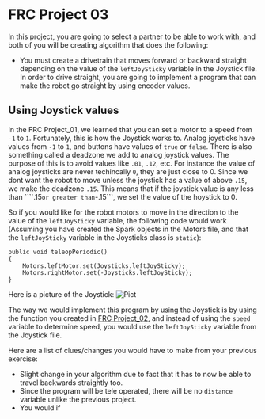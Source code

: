 # FRC Project 03 #
In this project, you are going to select a partner to be able to work with, and both of you will be creating algorithm that does the following:
* You must create a drivetrain that moves forward or backward straight depending on the value of the ```leftJoySticky``` variable in the Joystick file. In order to drive straight, you are going to implement a program that can make the robot go straight by using encoder values. 

## Using Joystick values ##
In the FRC Project_01, we learned that you can set a motor to a speed from ```-1``` to ```1```. Fortunately, this is how the Joystick works to. Analog joysticks have values from ```-1``` to ```1```, and buttons have values of ```true``` or ```false```. There is also something called a deadzone we add to analog joystick values. The purpose of this is to avoid values like ```.01```, ```.12```, etc. For instance the value of analog joysticks are never techincally ```0```, they are just close to 0. Since we dont want the robot to move unless the joystick has a value of above ```.15```, we make the deadzone ```.15```. This means that if the joystick value is any less than ````.15``` or greater than ```-.15```, we set the value of the hoystick to 0.

So if you would like for the robot motors to move in the direction to the value of the ```leftJoySticky``` variable, the following code would work (Assuming you have created the Spark objects in the Motors file, and that the ```leftJoySticky``` variable in the Joysticks class is ```static```):
```
public void teleopPeriodic() 
{
	Motors.leftMotor.set(Joysticks.leftJoySticky);
	Motors.rightMotor.set(-Joysticks.leftJoySticky);
}
```
Here is a picture of the Joystick:
![Pict](http://www.team358.org/files/programming/ControlSystem2015-2019/images/XBoxControlMapping.jpg)

The way we would implement this program by using the Joystick is by using the function you created in [FRC Project_02](https://github.com/MillenniumFalcons/FRC_Java_Tutorials/tree/master/FRC_Project_02), and instead of using the ```speed``` variable to determine speed, you would use the ```leftJoySticky``` variable from the Joystick file. 

Here are a list of clues/changes you would have to make from your previous exercise:
* Slight change in your algorithm due to fact that it has to now be able to travel backwards straightly too.
* Since the program will be tele operated, there will be no ```distance``` variable unlike the previous project.
* You would if
